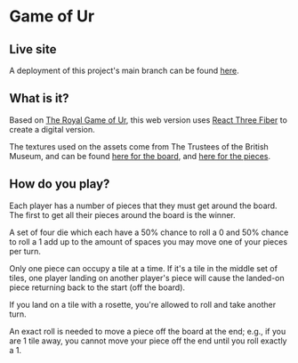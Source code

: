 # Game of Ur

## Live site

A deployment of this project's main branch can be found [here](https://game-of-ur.vercel.app/).

## What is it?

Based on [The Royal Game of Ur](https://en.wikipedia.org/wiki/Royal_Game_of_Ur), this web version uses [React Three Fiber](https://github.com/pmndrs/react-three-fiber) to create a digital version.

The textures used on the assets come from The Trustees of the British Museum, and can be found [here for the board](https://www.britishmuseum.org/collection/image/1613361042), and [here for the pieces](https://www.britishmuseum.org/collection/image/311475001).

## How do you play?

Each player has a number of pieces that they must get around the board. The first to get all their pieces around the board is the winner.

A set of four die which each have a 50% chance to roll a 0 and 50% chance to roll a 1 add up to the amount of spaces you may move one of your pieces per turn.

Only one piece can occupy a tile at a time. If it's a tile in the middle set of tiles, one player landing on another player's piece will cause the landed-on piece returning back to the start (off the board).

If you land on a tile with a rosette, you're allowed to roll and take another turn.

An exact roll is needed to move a piece off the board at the end; e.g., if you are 1 tile away, you cannot move your piece off the end until you roll exactly a 1.
